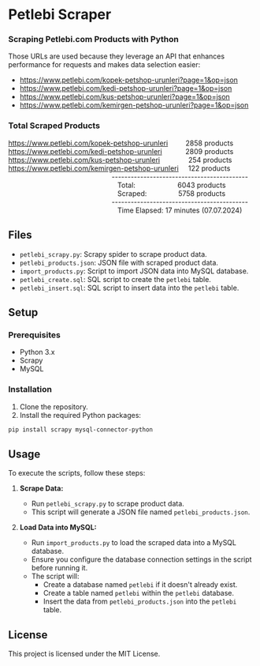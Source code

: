 # Petlebi Scraper
### Scraping Petlebi.com Products with Python
Those URLs are used because they leverage an API that enhances performance for requests and makes data selection easier:

- https://www.petlebi.com/kopek-petshop-urunleri?page=1&op=json
- https://www.petlebi.com/kedi-petshop-urunleri?page=1&op=json
- https://www.petlebi.com/kus-petshop-urunleri?page=1&op=json
- https://www.petlebi.com/kemirgen-petshop-urunleri?page=1&op=json

### Total Scraped Products
https://www.petlebi.com/kopek-petshop-urunleri &emsp;&emsp; 2858 products 
<br>https://www.petlebi.com/kedi-petshop-urunleri &emsp;&emsp;&nbsp;&nbsp;&nbsp; 2809 products
<br>https://www.petlebi.com/kus-petshop-urunleri &emsp;&emsp;&emsp;&nbsp;&nbsp; 254 products
<br>https://www.petlebi.com/kemirgen-petshop-urunleri &nbsp;&nbsp;&nbsp; 122 products   
&emsp;&emsp;&emsp;&emsp;&emsp;&emsp;&emsp;&emsp;&emsp;&emsp;&emsp;&emsp;&emsp;&emsp;&emsp;-------------------------------------------  
&emsp;&emsp;&emsp;&emsp;&emsp;&emsp;&emsp;&emsp;&emsp;&emsp;&emsp;&emsp;&emsp;&emsp;&emsp;&nbsp;&nbsp; Total: &emsp;&emsp;&emsp;&emsp;&emsp;&nbsp;&nbsp; 6043 products   
&emsp;&emsp;&emsp;&emsp;&emsp;&emsp;&emsp;&emsp;&emsp;&emsp;&emsp;&emsp;&emsp;&emsp;&emsp;&nbsp;&nbsp;  Scraped: &emsp;&emsp;&emsp;&emsp; 5758 products <br>
&emsp;&emsp;&emsp;&emsp;&emsp;&emsp;&emsp;&emsp;&emsp;&emsp;&emsp;&emsp;&emsp;&emsp;&emsp;------------------------------------------- <br>
&emsp;&emsp;&emsp;&emsp;&emsp;&emsp;&emsp;&emsp;&emsp;&emsp;&emsp;&emsp;&emsp;&emsp;&emsp;&nbsp;&nbsp;&nbsp;Time Elapsed:   17 minutes (07.07.2024)

## Files

- `petlebi_scrapy.py`: Scrapy spider to scrape product data.
- `petlebi_products.json`: JSON file with scraped product data.
- `import_products.py`: Script to import JSON data into MySQL database.
- `petlebi_create.sql`: SQL script to create the `petlebi` table.
- `petlebi_insert.sql`: SQL script to insert data into the `petlebi` table.

## Setup

### Prerequisites

- Python 3.x
- Scrapy
- MySQL

### Installation

1. Clone the repository.
2. Install the required Python packages:
```bash
pip install scrapy mysql-connector-python
```

## Usage

To execute the scripts, follow these steps:

1. **Scrape Data:**
   - Run `petlebi_scrapy.py` to scrape product data.
   - This script will generate a JSON file named `petlebi_products.json`.

2. **Load Data into MySQL:**
   - Run `import_products.py` to load the scraped data into a MySQL database.
   - Ensure you configure the database connection settings in the script before running it.
   - The script will:
     - Create a database named `petlebi` if it doesn't already exist.
     - Create a table named `petlebi` within the `petlebi` database.
     - Insert the data from `petlebi_products.json` into the `petlebi` table.


## License

This project is licensed under the MIT License.
